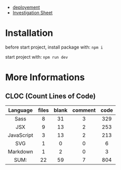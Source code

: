 - [deployement](https://cordhomme-7-04032022.vercel.app/)
- [Investigation Sheet](investigation/Fiche%20d'inverstigation%20de%20fonctionnalité%20#2.pdf)

# Installation

before start project, install package with: `npm i`

start project with: `npm run dev`

# More Informations

## CLOC (Count Lines of Code)

|  Language  | files | blank | comment | code |
| :--------: | :---: | :---: | :-----: | :--: |
|    Sass    |   8   |  31   |    3    | 329  |
|    JSX     |   9   |  13   |    2    | 253  |
| JavaScript |   3   |  13   |    2    | 213  |
|    SVG     |   1   |   0   |    0    |  6   |
|  Markdown  |   1   |   2   |    0    |  3   |
|    SUM:    |  22   |  59   |    7    | 804  |
